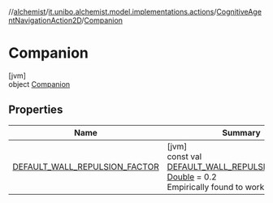 //[alchemist](../../../../index.md)/[it.unibo.alchemist.model.implementations.actions](../../index.md)/[CognitiveAgentNavigationAction2D](../index.md)/[Companion](index.md)

# Companion

[jvm]\
object [Companion](index.md)

## Properties

| Name | Summary |
|---|---|
| [DEFAULT_WALL_REPULSION_FACTOR](-d-e-f-a-u-l-t_-w-a-l-l_-r-e-p-u-l-s-i-o-n_-f-a-c-t-o-r.md) | [jvm]<br>const val [DEFAULT_WALL_REPULSION_FACTOR](-d-e-f-a-u-l-t_-w-a-l-l_-r-e-p-u-l-s-i-o-n_-f-a-c-t-o-r.md): [Double](https://kotlinlang.org/api/latest/jvm/stdlib/kotlin/-double/index.html) = 0.2<br>Empirically found to work well. |
